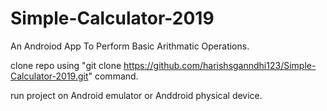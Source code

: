 # Simple-Calculator-2019
An Androiod App To Perform Basic Arithmatic Operations.

clone repo using "git clone https://github.com/harishsganndhi123/Simple-Calculator-2019.git" command.

run project on Android emulator or Anddroid physical device.
